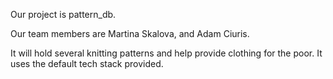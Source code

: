 Our project is pattern_db.

Our team members are Martina Skalova, and Adam Ciuris.

It will hold several knitting patterns and help provide clothing for the poor. It uses the default tech stack provided.
